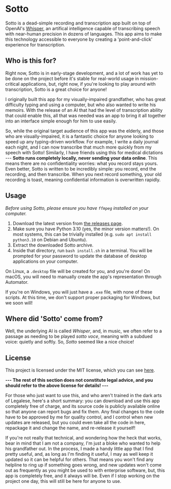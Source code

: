 # Sotto

Sotto is a dead-simple recording and transcription app built on top of OpenAI's [Whisper](https://github.com/openai/whisper), an artifical intelligence capable of transcribing speech with near-human precision in dozens of languages. This app aims to make this technology accessible to everyone by creating a 'point-and-click' experience for transcription.

## Who is this for?

Right now, Sotto is in early-stage development, and a lot of work has yet to be done on the project before it's stable for real-world usage in mission-critical applications, but, right now, if you're looking to play around with transcription, Sotto is a great choice for anyone!

I originally built this app for my visually-impaired grandfather, who has great difficulty typing and using a computer, but who also wanted to write his memoirs. With the release of an AI that had the level of transcription ability that could enable this, all that was needed was an app to bring it all together into an interface simple enough for him to use easily.

So, while the original target audience of this app was the elderly, and those who are visually-impaired, it is a fantastic choice for anyone looking to speed up any typing-driven workflow. For example, I write a daily journal each night, and I can now transcribe that much more quickly from my speech with Sotto! Similarly, I have friends using this for medical dictations --- **Sotto runs completely locally, never sending your data online**. This means there are no confidentiality worries: what you record stays yours. Even better, Sotto is written to be incredibly simple: you record, end the recording, and then transcribe. When you next record something, your old recording is toast, meaning confidential information is overwritten rapidly.

## Usage

*Before using Sotto, please ensure you have `ffmpeg` installed on your computer.*

1. Download the latest version from [the releases page](https://github.com/arctic-hen7/sotto/releases).
2. Make sure you have Python 3.10 (yes, the minor version matters!). On most systems, this can be trivially installed (e.g. `sudo apt install python3.10` on Debian and Ubuntu).
3. Extract the downloaded Sotto archive.
4. Inside that directory, run `bash install.sh` in a terminal. You will be prompted for your password to update the database of desktop applications on your computer.

On Linux, a `.desktop` file will be created for you, and you're done! On macOS, you will need to manually create the app's representation through Automator.

If you're on Windows, you will just have a `.exe` file, with none of these scripts. At this time, we don't support proper packaging for Windows, but we soon will!

## Where did 'Sotto' come from?

Well, the underlying AI is called *Whisper*, and, in music, we often refer to a passage as needing to be played *sotto voce*, meaning with a subdued voice: quietly and softly. So, *Sotto* seemed like a nice choice!

## License

This project is licensed under the MIT license, which you can see [here](https://github.com/arctic-hen7/sotto/blob/main/LICENSE).

**--- The rest of this section does not constitute legal advice, and you should refer to the above license for details! ---**

For those who just want to use this, and who aren't trained in the dark arts of Legalese, here's a short summary: you can download and use this app completely free of charge, and its source code is publicly available online so that anyone can report bugs and fix them. Any final changes to the code have to be approved by me for quality control, and I control when new updates are released, but you could even take all the code in here, repackage it and change the name, and re-release it yourself!

If you're not really that technical, and wondering how the heck that works, bear in mind that I am not a company, I'm just a bloke who wanted to help his grandfather out. In the process, I made a handy little app that I find pretty useful, and, as long as I'm finding it useful, I may as well keep it updated so it can be helpful for others. That means you won't find any helpline to ring up if something goes wrong, and new updates won't come out as frequently as you might be used to with enterprise software, but, this app is completely free, and it always will be. Even if I stop working on the project one day, this will still be here for anyone to use.
